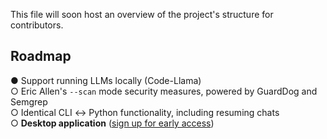This file will soon host an overview of the project's structure for contributors.

## Roadmap

● Support running LLMs locally (Code-Llama)  <br>
○ Eric Allen's `--scan` mode security measures, powered by GuardDog and Semgrep  <br>
○ Identical CLI ↔ Python functionality, including resuming chats  <br>
○ **Desktop application** ([sign up for early access](https://opencosmo.com)) 
